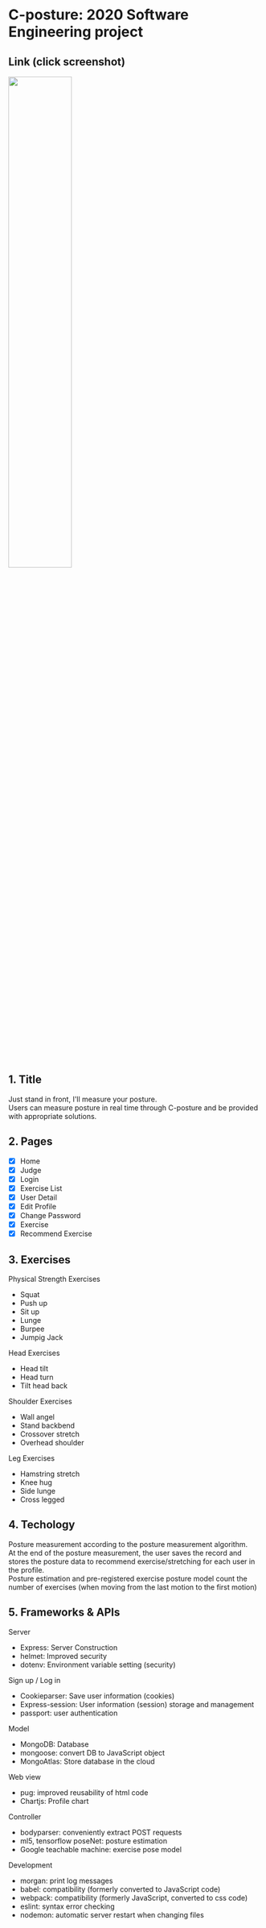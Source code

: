 # C-posture: 2020 Software Engineering project

## Link (click screenshot)

[<img src="https://user-images.githubusercontent.com/47638660/88813508-fb347a80-d1f3-11ea-8880-f9f543fd49a8.png" width="50%">](https://c-posture.herokuapp.com/)

## 1. Title

Just stand in front, I'll measure your posture.  
Users can measure posture in real time through C-posture and be provided with appropriate solutions.

## 2. Pages

- [x] Home
- [x] Judge
- [x] Login
- [x] Exercise List
- [x] User Detail
- [x] Edit Profile
- [x] Change Password
- [x] Exercise
- [x] Recommend Exercise

## 3. Exercises

Physical Strength Exercises

- Squat
- Push up
- Sit up
- Lunge
- Burpee
- Jumpig Jack

Head Exercises

- Head tilt
- Head turn
- Tilt head back

Shoulder Exercises

- Wall angel
- Stand backbend
- Crossover stretch
- Overhead shoulder

Leg Exercises

- Hamstring stretch
- Knee hug
- Side lunge
- Cross legged

## 4. Techology

Posture measurement according to the posture measurement algorithm.  
At the end of the posture measurement, the user saves the record and stores the posture data to recommend exercise/stretching for each user in the profile.  
Posture estimation and pre-registered exercise posture model count the number of exercises (when moving from the last motion to the first motion)

## 5. Frameworks & APIs

Server

- Express: Server Construction
- helmet: Improved security
- dotenv: Environment variable setting (security)

Sign up / Log in

- Cookieparser: Save user information (cookies)
- Express-session: User information (session) storage and management
- passport: user authentication

Model

- MongoDB: Database
- mongoose: convert DB to JavaScript object
- MongoAtlas: Store database in the cloud

Web view

- pug: improved reusability of html code
- Chartjs: Profile chart

Controller

- bodyparser: conveniently extract POST requests
- ml5, tensorflow poseNet: posture estimation
- Google teachable machine: exercise pose model

Development

- morgan: print log messages
- babel: compatibility (formerly converted to JavaScript code)
- webpack: compatibility (formerly JavaScript, converted to css code)
- eslint: syntax error checking
- nodemon: automatic server restart when changing files

